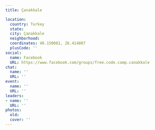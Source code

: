 ```yaml
---
title: Çanakkale

location:
  country: Turkey
  state: 
  city: Çanakkale
  neighborhood: 
  coordinates: 40.150081, 26.414887
  plusCode: ''
social:
  name: Facebook
  URL: https://www.facebook.com/groups/free.code.camp.canakkale
chat:
  name: ''
  URL: ''
event:
  name: ''
  URL: ''
leaders:
- name: ''
  URL: ''
photos:
  old: 
  cover: ''
---
```

